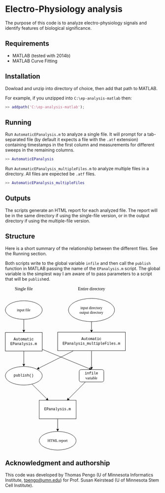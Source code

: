 # Electro-Physiology analysis

The purpose of this code is to analyze electro-physiology signals and 
identify features of biological significance.

## Requirements

  - MATLAB (tested with 2014b)
  - MATLAB Curve Fitting 

## Installation

Dowload and unzip into directory of choice, then add that path to MATLAB.

For example, if you unzipped into `C:\ep-analysis-matlab` then:

```MATLAB
>> addpath('C:\ep-analysis-matlab');
```

## Running

Run `AutomaticEPanalysis.m` to analyze a single file. It will prompt for a tab-separated file (by default it expects a file with the `.atf` extension) containing timestamps in the first column and measurements for different sweeps in the remaining columns.

```MATLAB
>> AutomaticEPanalysis
```

Run `AutomaticEPanalysis_multipleFiles.m` to analyze multiple files in a directory. All files are expected be `.atf` files.

```MATLAB
>> AutomaticEPanalysis_multipleFiles
```


## Outputs

The scripts generate an HTML report for each analyzed file. The report will be in the same directory if using the single-file version, or in the output directory if using the multiple-file version.


## Structure

Here is a short summary of the relationship between the different files. See the Running section.

Both scripts write to the global variable `infile` and then call the `publish` function in MATLAB passing the name of the `EPanalysis.m` script. The global variable is the simplest way I am aware of to pass parameters to a script that will be `publish`ed.


<svg xmlns="http://www.w3.org/2000/svg" xmlns:xlink="http://www.w3.org/1999/xlink" version="1.1" width="392px" viewBox="-0.5 -0.5 392 531" content="&lt;mxfile&gt;&lt;diagram id=&quot;2CYjDgPxe8014A9cVd3V&quot; name=&quot;Page-1&quot;&gt;&lt;mxGraphModel dx=&quot;452&quot; dy=&quot;816&quot; grid=&quot;1&quot; gridSize=&quot;10&quot; guides=&quot;1&quot; tooltips=&quot;1&quot; connect=&quot;1&quot; arrows=&quot;1&quot; fold=&quot;1&quot; page=&quot;1&quot; pageScale=&quot;1&quot; pageWidth=&quot;850&quot; pageHeight=&quot;1100&quot; math=&quot;0&quot; shadow=&quot;0&quot;&gt;&lt;root&gt;&lt;mxCell id=&quot;0&quot;/&gt;&lt;mxCell id=&quot;1&quot; parent=&quot;0&quot;/&gt;&lt;mxCell id=&quot;4&quot; value=&quot;&quot; style=&quot;edgeStyle=none;html=1;startArrow=classic;startFill=1;endArrow=none;endFill=0;&quot; edge=&quot;1&quot; parent=&quot;1&quot; target=&quot;3&quot;&gt;&lt;mxGeometry relative=&quot;1&quot; as=&quot;geometry&quot;&gt;&lt;mxPoint x=&quot;259.9999999999999&quot; y=&quot;380&quot; as=&quot;sourcePoint&quot;/&gt;&lt;/mxGeometry&gt;&lt;/mxCell&gt;&lt;mxCell id=&quot;32&quot; value=&quot;&quot; style=&quot;edgeStyle=none;html=1;fontFamily=Comic Sans MS;fontSize=14;startArrow=none;startFill=0;endArrow=classic;endFill=1;&quot; edge=&quot;1&quot; parent=&quot;1&quot; source=&quot;2&quot; target=&quot;31&quot;&gt;&lt;mxGeometry relative=&quot;1&quot; as=&quot;geometry&quot;/&gt;&lt;/mxCell&gt;&lt;mxCell id=&quot;2&quot; value=&quot;EPanalysis.m&quot; style=&quot;whiteSpace=wrap;html=1;fontFamily=Courier New;&quot; vertex=&quot;1&quot; parent=&quot;1&quot;&gt;&lt;mxGeometry x=&quot;170&quot; y=&quot;379&quot; width=&quot;120&quot; height=&quot;60&quot; as=&quot;geometry&quot;/&gt;&lt;/mxCell&gt;&lt;mxCell id=&quot;3&quot; value=&quot;infile &amp;lt;font face=&amp;quot;Comic Sans MS&amp;quot;&amp;gt;variable&amp;lt;/font&amp;gt;&quot; style=&quot;rounded=1;whiteSpace=wrap;html=1;fontFamily=Courier New;&quot; vertex=&quot;1&quot; parent=&quot;1&quot;&gt;&lt;mxGeometry x=&quot;300&quot; y=&quot;280&quot; width=&quot;80&quot; height=&quot;40&quot; as=&quot;geometry&quot;/&gt;&lt;/mxCell&gt;&lt;mxCell id=&quot;9&quot; style=&quot;edgeStyle=none;html=1;entryX=0.5;entryY=0;entryDx=0;entryDy=0;fontFamily=Courier New;startArrow=none;startFill=0;endArrow=classic;endFill=1;&quot; edge=&quot;1&quot; parent=&quot;1&quot; source=&quot;5&quot; target=&quot;3&quot;&gt;&lt;mxGeometry relative=&quot;1&quot; as=&quot;geometry&quot;/&gt;&lt;/mxCell&gt;&lt;mxCell id=&quot;22&quot; style=&quot;edgeStyle=none;html=1;entryX=0.5;entryY=0;entryDx=0;entryDy=0;fontFamily=Courier New;startArrow=none;startFill=0;endArrow=classic;endFill=1;&quot; edge=&quot;1&quot; parent=&quot;1&quot; source=&quot;5&quot; target=&quot;16&quot;&gt;&lt;mxGeometry relative=&quot;1&quot; as=&quot;geometry&quot;/&gt;&lt;/mxCell&gt;&lt;mxCell id=&quot;5&quot; value=&quot;Automatic&amp;lt;br&amp;gt;EPanalysis.m&quot; style=&quot;whiteSpace=wrap;html=1;fontFamily=Courier New;&quot; vertex=&quot;1&quot; parent=&quot;1&quot;&gt;&lt;mxGeometry x=&quot;60&quot; y=&quot;160&quot; width=&quot;120&quot; height=&quot;60&quot; as=&quot;geometry&quot;/&gt;&lt;/mxCell&gt;&lt;mxCell id=&quot;20&quot; style=&quot;edgeStyle=none;html=1;fontFamily=Courier New;startArrow=none;startFill=0;endArrow=classic;endFill=1;&quot; edge=&quot;1&quot; parent=&quot;1&quot; target=&quot;16&quot;&gt;&lt;mxGeometry relative=&quot;1&quot; as=&quot;geometry&quot;&gt;&lt;mxPoint x=&quot;279.9999999999999&quot; y=&quot;220&quot; as=&quot;sourcePoint&quot;/&gt;&lt;/mxGeometry&gt;&lt;/mxCell&gt;&lt;mxCell id=&quot;21&quot; style=&quot;edgeStyle=none;html=1;fontFamily=Courier New;startArrow=none;startFill=0;endArrow=classic;endFill=1;&quot; edge=&quot;1&quot; parent=&quot;1&quot; target=&quot;3&quot;&gt;&lt;mxGeometry relative=&quot;1&quot; as=&quot;geometry&quot;&gt;&lt;mxPoint x=&quot;339.9999999999999&quot; y=&quot;220&quot; as=&quot;sourcePoint&quot;/&gt;&lt;/mxGeometry&gt;&lt;/mxCell&gt;&lt;mxCell id=&quot;7&quot; value=&quot;Automatic&amp;lt;br&amp;gt;EPanalysis_multipleFiles.m&quot; style=&quot;whiteSpace=wrap;html=1;fontFamily=Courier New;&quot; vertex=&quot;1&quot; parent=&quot;1&quot;&gt;&lt;mxGeometry x=&quot;230&quot; y=&quot;159&quot; width=&quot;220&quot; height=&quot;60&quot; as=&quot;geometry&quot;/&gt;&lt;/mxCell&gt;&lt;mxCell id=&quot;18&quot; style=&quot;edgeStyle=none;html=1;fontFamily=Courier New;startArrow=none;startFill=0;endArrow=classic;endFill=1;&quot; edge=&quot;1&quot; parent=&quot;1&quot; source=&quot;16&quot;&gt;&lt;mxGeometry relative=&quot;1&quot; as=&quot;geometry&quot;&gt;&lt;mxPoint x=&quot;199.9999999999999&quot; y=&quot;380&quot; as=&quot;targetPoint&quot;/&gt;&lt;/mxGeometry&gt;&lt;/mxCell&gt;&lt;mxCell id=&quot;16&quot; value=&quot;publish()&quot; style=&quot;ellipse;whiteSpace=wrap;html=1;fontFamily=Courier New;&quot; vertex=&quot;1&quot; parent=&quot;1&quot;&gt;&lt;mxGeometry x=&quot;60&quot; y=&quot;270&quot; width=&quot;120&quot; height=&quot;60&quot; as=&quot;geometry&quot;/&gt;&lt;/mxCell&gt;&lt;mxCell id=&quot;28&quot; style=&quot;edgeStyle=none;html=1;entryX=0.5;entryY=0;entryDx=0;entryDy=0;fontFamily=Courier New;startArrow=none;startFill=0;endArrow=classic;endFill=1;&quot; edge=&quot;1&quot; parent=&quot;1&quot; source=&quot;23&quot;&gt;&lt;mxGeometry relative=&quot;1&quot; as=&quot;geometry&quot;&gt;&lt;mxPoint x=&quot;339.9999999999999&quot; y=&quot;160&quot; as=&quot;targetPoint&quot;/&gt;&lt;/mxGeometry&gt;&lt;/mxCell&gt;&lt;mxCell id=&quot;23&quot; value=&quot;input directory&amp;lt;br&amp;gt;output directory&quot; style=&quot;ellipse;whiteSpace=wrap;html=1;fontFamily=Comic Sans MS;&quot; vertex=&quot;1&quot; parent=&quot;1&quot;&gt;&lt;mxGeometry x=&quot;265&quot; y=&quot;50&quot; width=&quot;150&quot; height=&quot;75&quot; as=&quot;geometry&quot;/&gt;&lt;/mxCell&gt;&lt;mxCell id=&quot;27&quot; style=&quot;edgeStyle=none;html=1;entryX=0.5;entryY=0;entryDx=0;entryDy=0;fontFamily=Courier New;startArrow=none;startFill=0;endArrow=classic;endFill=1;&quot; edge=&quot;1&quot; parent=&quot;1&quot; source=&quot;25&quot; target=&quot;5&quot;&gt;&lt;mxGeometry relative=&quot;1&quot; as=&quot;geometry&quot;/&gt;&lt;/mxCell&gt;&lt;mxCell id=&quot;25&quot; value=&quot;input file&quot; style=&quot;ellipse;whiteSpace=wrap;html=1;fontFamily=Comic Sans MS;&quot; vertex=&quot;1&quot; parent=&quot;1&quot;&gt;&lt;mxGeometry x=&quot;60&quot; y=&quot;57.5&quot; width=&quot;120&quot; height=&quot;60&quot; as=&quot;geometry&quot;/&gt;&lt;/mxCell&gt;&lt;mxCell id=&quot;29&quot; value=&quot;Single file&quot; style=&quot;text;html=1;resizable=0;autosize=1;align=center;verticalAlign=middle;points=[];fillColor=none;strokeColor=none;rounded=0;fontFamily=Comic Sans MS;fontSize=14;&quot; vertex=&quot;1&quot; parent=&quot;1&quot;&gt;&lt;mxGeometry x=&quot;80&quot; y=&quot;10&quot; width=&quot;80&quot; height=&quot;20&quot; as=&quot;geometry&quot;/&gt;&lt;/mxCell&gt;&lt;mxCell id=&quot;30&quot; value=&quot;Entire directory&quot; style=&quot;text;html=1;resizable=0;autosize=1;align=center;verticalAlign=middle;points=[];fillColor=none;strokeColor=none;rounded=0;fontFamily=Comic Sans MS;fontSize=14;&quot; vertex=&quot;1&quot; parent=&quot;1&quot;&gt;&lt;mxGeometry x=&quot;280&quot; y=&quot;10&quot; width=&quot;120&quot; height=&quot;20&quot; as=&quot;geometry&quot;/&gt;&lt;/mxCell&gt;&lt;mxCell id=&quot;31&quot; value=&quot;&amp;lt;font face=&amp;quot;Comic Sans MS&amp;quot;&amp;gt;HTML report&amp;lt;/font&amp;gt;&quot; style=&quot;ellipse;whiteSpace=wrap;html=1;fontFamily=Courier New;&quot; vertex=&quot;1&quot; parent=&quot;1&quot;&gt;&lt;mxGeometry x=&quot;170&quot; y=&quot;480&quot; width=&quot;120&quot; height=&quot;60&quot; as=&quot;geometry&quot;/&gt;&lt;/mxCell&gt;&lt;/root&gt;&lt;/mxGraphModel&gt;&lt;/diagram&gt;&lt;/mxfile&gt;" onclick="(function(svg){var src=window.event.target||window.event.srcElement;while (src!=null&amp;&amp;src.nodeName.toLowerCase()!='a'){src=src.parentNode;}if(src==null){if(svg.wnd!=null&amp;&amp;!svg.wnd.closed){svg.wnd.focus();}else{var r=function(evt){if(evt.data=='ready'&amp;&amp;evt.source==svg.wnd){svg.wnd.postMessage(decodeURIComponent(svg.getAttribute('content')),'*');window.removeEventListener('message',r);}};window.addEventListener('message',r);svg.wnd=window.open('https://viewer.diagrams.net/?client=1&amp;page=0&amp;edit=_blank');}}})(this);" style="cursor:pointer;max-width:100%;max-height:531px;"><defs/><g><path d="M 204.5 365.5 L 260 310" fill="none" stroke="rgb(0, 0, 0)" stroke-miterlimit="10" pointer-events="stroke"/><path d="M 200.79 369.21 L 203.27 361.78 L 204.5 365.5 L 208.22 366.73 Z" fill="rgb(0, 0, 0)" stroke="rgb(0, 0, 0)" stroke-miterlimit="10" pointer-events="all"/><path d="M 170 429 L 170 463.63" fill="none" stroke="rgb(0, 0, 0)" stroke-miterlimit="10" pointer-events="stroke"/><path d="M 170 468.88 L 166.5 461.88 L 170 463.63 L 173.5 461.88 Z" fill="rgb(0, 0, 0)" stroke="rgb(0, 0, 0)" stroke-miterlimit="10" pointer-events="all"/><rect x="110" y="369" width="120" height="60" fill="rgb(255, 255, 255)" stroke="rgb(0, 0, 0)" pointer-events="all"/><g transform="translate(-0.5 -0.5)"><switch><foreignObject pointer-events="none" width="100%" height="100%" requiredFeatures="http://www.w3.org/TR/SVG11/feature#Extensibility" style="overflow: visible; text-align: left;"><div xmlns="http://www.w3.org/1999/xhtml" style="display: flex; align-items: unsafe center; justify-content: unsafe center; width: 118px; height: 1px; padding-top: 399px; margin-left: 111px;"><div data-drawio-colors="color: rgb(0, 0, 0); " style="box-sizing: border-box; font-size: 0px; text-align: center;"><div style="display: inline-block; font-size: 12px; font-family: &quot;Courier New&quot;; color: rgb(0, 0, 0); line-height: 1.2; pointer-events: all; white-space: normal; overflow-wrap: normal;">EPanalysis.m</div></div></div></foreignObject><text x="170" y="403" fill="rgb(0, 0, 0)" font-family="Courier New" font-size="12px" text-anchor="middle">EPanalysis.m</text></switch></g><rect x="240" y="270" width="80" height="40" rx="6" ry="6" fill="rgb(255, 255, 255)" stroke="rgb(0, 0, 0)" pointer-events="all"/><g transform="translate(-0.5 -0.5)"><switch><foreignObject pointer-events="none" width="100%" height="100%" requiredFeatures="http://www.w3.org/TR/SVG11/feature#Extensibility" style="overflow: visible; text-align: left;"><div xmlns="http://www.w3.org/1999/xhtml" style="display: flex; align-items: unsafe center; justify-content: unsafe center; width: 78px; height: 1px; padding-top: 290px; margin-left: 241px;"><div data-drawio-colors="color: rgb(0, 0, 0); " style="box-sizing: border-box; font-size: 0px; text-align: center;"><div style="display: inline-block; font-size: 12px; font-family: &quot;Courier New&quot;; color: rgb(0, 0, 0); line-height: 1.2; pointer-events: all; white-space: normal; overflow-wrap: normal;">infile <font face="Comic Sans MS">variable</font></div></div></div></foreignObject><text x="280" y="294" fill="rgb(0, 0, 0)" font-family="Courier New" font-size="12px" text-anchor="middle">infile variab...</text></switch></g><path d="M 120 204.55 L 274.11 267.59" fill="none" stroke="rgb(0, 0, 0)" stroke-miterlimit="10" pointer-events="stroke"/><path d="M 278.97 269.58 L 271.16 270.17 L 274.11 267.59 L 273.81 263.69 Z" fill="rgb(0, 0, 0)" stroke="rgb(0, 0, 0)" stroke-miterlimit="10" pointer-events="all"/><path d="M 60 210 L 60 253.63" fill="none" stroke="rgb(0, 0, 0)" stroke-miterlimit="10" pointer-events="stroke"/><path d="M 60 258.88 L 56.5 251.88 L 60 253.63 L 63.5 251.88 Z" fill="rgb(0, 0, 0)" stroke="rgb(0, 0, 0)" stroke-miterlimit="10" pointer-events="all"/><rect x="0" y="150" width="120" height="60" fill="rgb(255, 255, 255)" stroke="rgb(0, 0, 0)" pointer-events="all"/><g transform="translate(-0.5 -0.5)"><switch><foreignObject pointer-events="none" width="100%" height="100%" requiredFeatures="http://www.w3.org/TR/SVG11/feature#Extensibility" style="overflow: visible; text-align: left;"><div xmlns="http://www.w3.org/1999/xhtml" style="display: flex; align-items: unsafe center; justify-content: unsafe center; width: 118px; height: 1px; padding-top: 180px; margin-left: 1px;"><div data-drawio-colors="color: rgb(0, 0, 0); " style="box-sizing: border-box; font-size: 0px; text-align: center;"><div style="display: inline-block; font-size: 12px; font-family: &quot;Courier New&quot;; color: rgb(0, 0, 0); line-height: 1.2; pointer-events: all; white-space: normal; overflow-wrap: normal;">Automatic<br />EPanalysis.m</div></div></div></foreignObject><text x="60" y="184" fill="rgb(0, 0, 0)" font-family="Courier New" font-size="12px" text-anchor="middle">Automatic...</text></switch></g><path d="M 220 210 L 107.97 265.87" fill="none" stroke="rgb(0, 0, 0)" stroke-miterlimit="10" pointer-events="stroke"/><path d="M 103.27 268.21 L 107.97 261.95 L 107.97 265.87 L 111.1 268.22 Z" fill="rgb(0, 0, 0)" stroke="rgb(0, 0, 0)" stroke-miterlimit="10" pointer-events="all"/><path d="M 280 210 L 280 263.63" fill="none" stroke="rgb(0, 0, 0)" stroke-miterlimit="10" pointer-events="stroke"/><path d="M 280 268.88 L 276.5 261.88 L 280 263.63 L 283.5 261.88 Z" fill="rgb(0, 0, 0)" stroke="rgb(0, 0, 0)" stroke-miterlimit="10" pointer-events="all"/><rect x="170" y="149" width="220" height="60" fill="rgb(255, 255, 255)" stroke="rgb(0, 0, 0)" pointer-events="all"/><g transform="translate(-0.5 -0.5)"><switch><foreignObject pointer-events="none" width="100%" height="100%" requiredFeatures="http://www.w3.org/TR/SVG11/feature#Extensibility" style="overflow: visible; text-align: left;"><div xmlns="http://www.w3.org/1999/xhtml" style="display: flex; align-items: unsafe center; justify-content: unsafe center; width: 218px; height: 1px; padding-top: 179px; margin-left: 171px;"><div data-drawio-colors="color: rgb(0, 0, 0); " style="box-sizing: border-box; font-size: 0px; text-align: center;"><div style="display: inline-block; font-size: 12px; font-family: &quot;Courier New&quot;; color: rgb(0, 0, 0); line-height: 1.2; pointer-events: all; white-space: normal; overflow-wrap: normal;">Automatic<br />EPanalysis_multipleFiles.m</div></div></div></foreignObject><text x="280" y="183" fill="rgb(0, 0, 0)" font-family="Courier New" font-size="12px" text-anchor="middle">Automatic...</text></switch></g><path d="M 86.52 316.91 L 135.48 365.51" fill="none" stroke="rgb(0, 0, 0)" stroke-miterlimit="10" pointer-events="stroke"/><path d="M 139.21 369.21 L 131.77 366.77 L 135.48 365.51 L 136.7 361.8 Z" fill="rgb(0, 0, 0)" stroke="rgb(0, 0, 0)" stroke-miterlimit="10" pointer-events="all"/><ellipse cx="60" cy="290" rx="60" ry="30" fill="rgb(255, 255, 255)" stroke="rgb(0, 0, 0)" pointer-events="all"/><g transform="translate(-0.5 -0.5)"><switch><foreignObject pointer-events="none" width="100%" height="100%" requiredFeatures="http://www.w3.org/TR/SVG11/feature#Extensibility" style="overflow: visible; text-align: left;"><div xmlns="http://www.w3.org/1999/xhtml" style="display: flex; align-items: unsafe center; justify-content: unsafe center; width: 118px; height: 1px; padding-top: 290px; margin-left: 1px;"><div data-drawio-colors="color: rgb(0, 0, 0); " style="box-sizing: border-box; font-size: 0px; text-align: center;"><div style="display: inline-block; font-size: 12px; font-family: &quot;Courier New&quot;; color: rgb(0, 0, 0); line-height: 1.2; pointer-events: all; white-space: normal; overflow-wrap: normal;">publish()</div></div></div></foreignObject><text x="60" y="294" fill="rgb(0, 0, 0)" font-family="Courier New" font-size="12px" text-anchor="middle">publish()</text></switch></g><path d="M 280 115 L 280 143.63" fill="none" stroke="rgb(0, 0, 0)" stroke-miterlimit="10" pointer-events="stroke"/><path d="M 280 148.88 L 276.5 141.88 L 280 143.63 L 283.5 141.88 Z" fill="rgb(0, 0, 0)" stroke="rgb(0, 0, 0)" stroke-miterlimit="10" pointer-events="all"/><ellipse cx="280" cy="77.5" rx="75" ry="37.5" fill="rgb(255, 255, 255)" stroke="rgb(0, 0, 0)" pointer-events="all"/><g transform="translate(-0.5 -0.5)"><switch><foreignObject pointer-events="none" width="100%" height="100%" requiredFeatures="http://www.w3.org/TR/SVG11/feature#Extensibility" style="overflow: visible; text-align: left;"><div xmlns="http://www.w3.org/1999/xhtml" style="display: flex; align-items: unsafe center; justify-content: unsafe center; width: 148px; height: 1px; padding-top: 78px; margin-left: 206px;"><div data-drawio-colors="color: rgb(0, 0, 0); " style="box-sizing: border-box; font-size: 0px; text-align: center;"><div style="display: inline-block; font-size: 12px; font-family: &quot;Comic Sans MS&quot;; color: rgb(0, 0, 0); line-height: 1.2; pointer-events: all; white-space: normal; overflow-wrap: normal;">input directory<br />output directory</div></div></div></foreignObject><text x="280" y="81" fill="rgb(0, 0, 0)" font-family="Comic Sans MS" font-size="12px" text-anchor="middle">input directory...</text></switch></g><path d="M 60 107.5 L 60 143.63" fill="none" stroke="rgb(0, 0, 0)" stroke-miterlimit="10" pointer-events="stroke"/><path d="M 60 148.88 L 56.5 141.88 L 60 143.63 L 63.5 141.88 Z" fill="rgb(0, 0, 0)" stroke="rgb(0, 0, 0)" stroke-miterlimit="10" pointer-events="all"/><ellipse cx="60" cy="77.5" rx="60" ry="30" fill="rgb(255, 255, 255)" stroke="rgb(0, 0, 0)" pointer-events="all"/><g transform="translate(-0.5 -0.5)"><switch><foreignObject pointer-events="none" width="100%" height="100%" requiredFeatures="http://www.w3.org/TR/SVG11/feature#Extensibility" style="overflow: visible; text-align: left;"><div xmlns="http://www.w3.org/1999/xhtml" style="display: flex; align-items: unsafe center; justify-content: unsafe center; width: 118px; height: 1px; padding-top: 78px; margin-left: 1px;"><div data-drawio-colors="color: rgb(0, 0, 0); " style="box-sizing: border-box; font-size: 0px; text-align: center;"><div style="display: inline-block; font-size: 12px; font-family: &quot;Comic Sans MS&quot;; color: rgb(0, 0, 0); line-height: 1.2; pointer-events: all; white-space: normal; overflow-wrap: normal;">input file</div></div></div></foreignObject><text x="60" y="81" fill="rgb(0, 0, 0)" font-family="Comic Sans MS" font-size="12px" text-anchor="middle">input file</text></switch></g><rect x="20" y="0" width="80" height="20" fill="none" stroke="none" pointer-events="all"/><g transform="translate(-0.5 -0.5)"><switch><foreignObject pointer-events="none" width="100%" height="100%" requiredFeatures="http://www.w3.org/TR/SVG11/feature#Extensibility" style="overflow: visible; text-align: left;"><div xmlns="http://www.w3.org/1999/xhtml" style="display: flex; align-items: unsafe center; justify-content: unsafe center; width: 1px; height: 1px; padding-top: 10px; margin-left: 60px;"><div data-drawio-colors="color: rgb(0, 0, 0); " style="box-sizing: border-box; font-size: 0px; text-align: center;"><div style="display: inline-block; font-size: 14px; font-family: &quot;Comic Sans MS&quot;; color: rgb(0, 0, 0); line-height: 1.2; pointer-events: all; white-space: nowrap;">Single file</div></div></div></foreignObject><text x="60" y="14" fill="rgb(0, 0, 0)" font-family="Comic Sans MS" font-size="14px" text-anchor="middle">Single file</text></switch></g><rect x="220" y="0" width="120" height="20" fill="none" stroke="none" pointer-events="all"/><g transform="translate(-0.5 -0.5)"><switch><foreignObject pointer-events="none" width="100%" height="100%" requiredFeatures="http://www.w3.org/TR/SVG11/feature#Extensibility" style="overflow: visible; text-align: left;"><div xmlns="http://www.w3.org/1999/xhtml" style="display: flex; align-items: unsafe center; justify-content: unsafe center; width: 1px; height: 1px; padding-top: 10px; margin-left: 280px;"><div data-drawio-colors="color: rgb(0, 0, 0); " style="box-sizing: border-box; font-size: 0px; text-align: center;"><div style="display: inline-block; font-size: 14px; font-family: &quot;Comic Sans MS&quot;; color: rgb(0, 0, 0); line-height: 1.2; pointer-events: all; white-space: nowrap;">Entire directory</div></div></div></foreignObject><text x="280" y="14" fill="rgb(0, 0, 0)" font-family="Comic Sans MS" font-size="14px" text-anchor="middle">Entire directory</text></switch></g><ellipse cx="170" cy="500" rx="60" ry="30" fill="rgb(255, 255, 255)" stroke="rgb(0, 0, 0)" pointer-events="all"/><g transform="translate(-0.5 -0.5)"><switch><foreignObject pointer-events="none" width="100%" height="100%" requiredFeatures="http://www.w3.org/TR/SVG11/feature#Extensibility" style="overflow: visible; text-align: left;"><div xmlns="http://www.w3.org/1999/xhtml" style="display: flex; align-items: unsafe center; justify-content: unsafe center; width: 118px; height: 1px; padding-top: 500px; margin-left: 111px;"><div data-drawio-colors="color: rgb(0, 0, 0); " style="box-sizing: border-box; font-size: 0px; text-align: center;"><div style="display: inline-block; font-size: 12px; font-family: &quot;Courier New&quot;; color: rgb(0, 0, 0); line-height: 1.2; pointer-events: all; white-space: normal; overflow-wrap: normal;"><font face="Comic Sans MS">HTML report</font></div></div></div></foreignObject><text x="170" y="504" fill="rgb(0, 0, 0)" font-family="Courier New" font-size="12px" text-anchor="middle">HTML report</text></switch></g></g><switch><g requiredFeatures="http://www.w3.org/TR/SVG11/feature#Extensibility"/><a transform="translate(0,-5)" xlink:href="https://www.diagrams.net/doc/faq/svg-export-text-problems" target="_blank"><text text-anchor="middle" font-size="10px" x="50%" y="100%">Viewer does not support full SVG 1.1</text></a></switch></svg>

## Acknowledgment and authorship

This code was developed by Thomas Pengo (U of Minnesota Informatics 
Institute, tpengo@umn.edu) for Prof. Susan Keirstead (U of Minnesota Stem Cell Institute).


